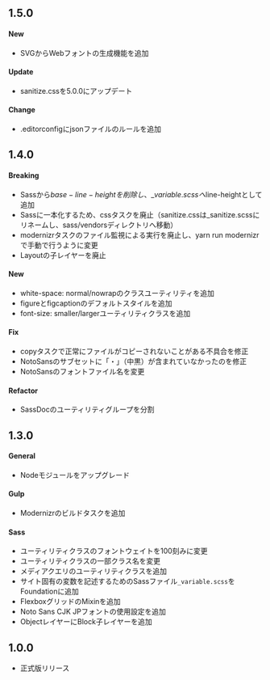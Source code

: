 ## 1.5.0

#### New
- SVGからWebフォントの生成機能を追加

#### Update
- sanitize.cssを5.0.0にアップデート

#### Change
- .editorconfigにjsonファイルのルールを追加

## 1.4.0

#### Breaking
- Sassから$base-line-heightを削除し、\_variable.scssへ$line-heightとして追加
- Sassに一本化するため、cssタスクを廃止（sanitize.cssは_sanitize.scssにリネームし、sass/vendorsディレクトリへ移動）
- modernizrタスクのファイル監視による実行を廃止し、yarn run modernizrで手動で行うように変更
- Layoutの子レイヤーを廃止

#### New
- white-space: normal/nowrapのクラスユーティリティを追加
- figureとfigcaptionのデフォルトスタイルを追加
- font-size: smaller/largerユーティリティクラスを追加

#### Fix
- copyタスクで正常にファイルがコピーされないことがある不具合を修正
- NotoSansのサブセットに「・」（中黒）が含まれていなかったのを修正
- NotoSansのフォントファイル名を変更

#### Refactor
- SassDocのユーティリティグループを分割

## 1.3.0

#### General

- Nodeモジュールをアップグレード

#### Gulp

- Modernizrのビルドタスクを追加

#### Sass

- ユーティリティクラスのフォントウェイトを100刻みに変更
- ユーティリティクラスの一部クラス名を変更
- メディアクエリのユーティリティクラスを追加
- サイト固有の変数を記述するためのSassファイル`_variable.scss`をFoundationに追加
- FlexboxグリッドのMixinを追加
- Noto Sans CJK JPフォントの使用設定を追加
- ObjectレイヤーにBlock子レイヤーを追加

## 1.0.0

- 正式版リリース
